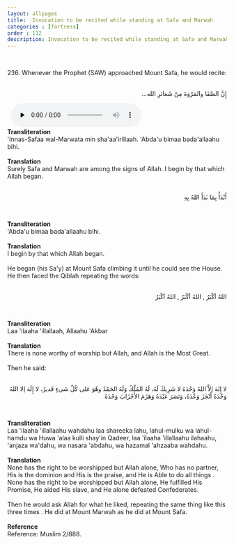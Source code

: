 ```yaml
---
layout: allpages
title:  Invocation to be recited while standing at Safa and Marwah
categories : [fortress]
order : 112
description: Invocation to be recited while standing at Safa and Marwah
---
```

&nbsp;
<div class="extra">236. Whenever the Prophet (SAW) approached Mount Safa, he would recite:</div>
&nbsp;
<div class="arabictext" dir="RTL">

إِنَّ الصَّفَا والمَرْوَةَ مِنْ شَعائرِ الله…

</div>
&nbsp;


<audio controls  preload="none">
  <source src="{{ site.baseurl }}/audio/fortress/236.mp3" type="audio/mpeg">
Your browser does not support the audio element.
</audio>
&nbsp;
<div class="duaextra" tabindex="0">
<div><strong>Transliteration</strong></div>
<div class="extra">'Innas-Safaa wal-Marwata min sha'aa'irillaah. 'Abda'u bimaa bada'allaahu bihi.</div>
</div>
&nbsp;
<div class="duaextra" tabindex="0">
<div><strong>Translation</strong></div>
<div class="extra">Surely Safa and Marwah are among the signs of Allah. I begin by that which Allah began.</div>
</div>
&nbsp;
<div class="arabictext" dir="RTL">

أَبْدَأُ بِمَا بَدَأَ اللهُ بِهِ

</div>

&nbsp;
<div class="duaextra" tabindex="0">
<div><strong>Transliteration</strong></div>
<div class="extra">'Abda'u bimaa bada'allaahu bihi.</div>
</div>
&nbsp;
<div class="duaextra" tabindex="0">
<div><strong>Translation</strong></div>
<div class="extra">I begin by that which Allah began.</div>
</div>
&nbsp;
<div class="extra">He began (his Sa'y) at Mount Safa climbing it until he could see the House. He then faced the Qiblah repeating the words:</div>
&nbsp;
<div class="arabictext" dir="RTL">

اللهُ أكْبَرُ , اللهُ أكْبَرُ , اللهُ أكْبَرُ

</div>

&nbsp;
<div class="duaextra" tabindex="0">
<div><strong>Transliteration</strong></div>
<div class="extra">Laa 'ilaaha 'illallaah, Allaahu 'Akbar</div>
</div>
&nbsp;
<div class="duaextra" tabindex="0">
<div><strong>Translation</strong></div>
<div class="extra">There is none worthy of worship but Allah, and Allah is the Most Great.</div>
</div>
&nbsp;
<div class="extra">Then he said:</div>
&nbsp;
<div class="arabictext" dir="RTL">

لا إِلهَ إلاَّ اللهُ وَحْدَهُ لا شَرِيكَ لَهُ، لَهُ المُلْكُ وَلَهُ الحَمْدُ وهُوَ عَلى كُلِّ شَيءٍ قَديرٌ، لا إِلَهَ إلا اللهُ وَحْدَهُ أَنْجَزَ وَعْدَهُ، وَنَصَرَ عَبْدَهُ وَهَزَمَ الأَحْزَابَ وَحْدَهُ

</div>

&nbsp;
<div class="duaextra" tabindex="0">
<div><strong>Transliteration</strong></div>
<div class="extra">Laa 'ilaaha 'illallaahu wahdahu laa shareeka lahu, lahul-mulku wa lahul-hamdu wa Huwa 'alaa kulli shay'in Qadeer, laa 'ilaaha 'illallaahu ilahaahu, 'anjaza wa'dahu, wa nasara 'abdahu, wa hazamal 'ahzaaba wahdahu.</div>
</div>
&nbsp;
<div class="duaextra" tabindex="0">
<div><strong>Translation</strong></div>
<div class="extra">None has the right to be worshipped but Allah alone, Who has no partner, His is the dominion and His is the praise, and He is Able to do all things . None has the right to be worshipped but Allah alone, He fulfilled His Promise, He aided His slave, and He alone defeated Confederates.</div>
</div>
&nbsp;
<div class="extra">Then he would ask Allah for what he liked, repeating the same thing like this three times . He did at Mount Marwah as he did at Mount Safa.</div>
&nbsp;
<div class="duaextra" tabindex="0">
<div><strong>Reference</strong></div>
<div class="extra">Reference: Muslim 2/888.</div>
</div>
